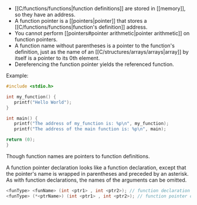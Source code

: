 - [[C/functions/functions|function definitions]] are stored in [[memory]], so they have an address.
- A function pointer is a [[pointers|pointer]] that stores a [[C/functions/functions|function's definition]] address.
- You cannot perform [[pointers#pointer arithmetic|pointer arithmetic]] on function pointers.
- A function name without parentheses is a pointer to the function's definition, just as the name of an [[C/structures/arrays/arrays|array]] by itself is a pointer to its 0th element.
- Dereferencing the function pointer yields the referenced function.

Example:

```C
#include <stdio.h>

int my_function() {
   printf("Hello World");
}

int main() {
   printf("The address of my_function is: %p\n", my_function);
   printf("The address of the main function is: %p\n", main);

return (0);
}
```

Though function names are pointers to function definitions.

A function pointer declaration looks like a function declaration, except that the pointer's name is wrapped in parentheses and preceded by an asterisk. As with function declarations, the names of the arguments can be omitted.

```C
<funType> <funName> (int <ptr1> , int <ptr2>); // function declaration
<funType> (*<ptrName>) (int <ptr1> , int <ptr2>); // function pointer declaration
```


